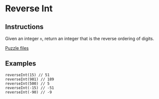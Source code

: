 # Reverse Int

## Instructions

Given an integer `n`, return an integer that is the reverse ordering of digits.

[Puzzle files](.)

## Examples

```
reverseInt(15) // 51
reverseInt(981) // 189
reverseInt(500) // 5
reverseInt(-15) // -51
reverseInt(-90) // -9

```

